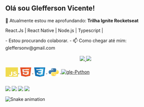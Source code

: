 ## Olá sou Glefferson Vicente!
🌱 Atualmente estou me aprofundando:
<strong>Trilha Ignite Rocketseat</strong>
<p>React.Js | React Native | Node.js | Typescript |</p>
- Estou procurando colaborar.
- 📫 Como chegar até mim: gleffersonv@gmail.com<br><br>
 
 <div align="center">
  <a href="https://github.com/gleffersonv">
  <img height="180em" src="https://github-readme-stats.vercel.app/api?username=gleffersonv&show_icons=true&theme=tokyonight&include_all_commits=true&count_private=true"/>
  <img height="180em" src="https://github-readme-stats.vercel.app/api/top-langs/?username=gleffersonv&layout=compact&langs_count=7&theme=tokyonight"/>
</div>
<div style="display: inline_block"><br>
  <img align="center" alt="gle-Js" height="30" width="40" src="https://raw.githubusercontent.com/devicons/devicon/master/icons/javascript/javascript-plain.svg">
  <img align="center" alt="gle-HTML" height="30" width="40" src="https://raw.githubusercontent.com/devicons/devicon/master/icons/html5/html5-original.svg">
  <img align="center" alt="gle-CSS" height="30" width="40" src="https://raw.githubusercontent.com/devicons/devicon/master/icons/css3/css3-original.svg">
  <img align="center" alt="gle-Python" height="30" width="40" src="https://raw.githubusercontent.com/devicons/devicon/master/icons/python/python-original.svg">  
  <img align="center" alt="gle-Python" height="30" width="40" src="https://cdn.jsdelivr.net/gh/devicons/devicon/icons/adonisjs/adonisjs-original.svg">
          
</div>

  ##
 
<div> 
  <a href="https://www.gleffersonvicente.com.br" target="_blank"><img src="https://img.shields.io/badge/website-%23333?style=for-the-badge&logo=About.me&logoColor=white" target="_blank"></a>
  <a href="https://instagram.com/gleffersonvicente" target="_blank"><img src="https://img.shields.io/badge/-Instagram-%230077B5?style=for-the-badge&logo=instagram&logoColor=white" target="_blank"></a>
  <a href = "mailto:gleffersonv@gmail.com"><img src="https://img.shields.io/badge/-Gmail-%23333?style=for-the-badge&logo=gmail&logoColor=white" target="_blank"></a>
  <a href="https://www.linkedin.com/in/glefferson-ol%C3%ADmpio-vicente-62354797/" target="_blank"><img src="https://img.shields.io/badge/-LinkedIn-%230077B5?style=for-the-badge&logo=linkedin&logoColor=white" target="_blank"></a> 
 
  ![Snake animation](https://github.com/gleffersonv/gleffersonv/blob/output/github-contribution-grid-snake.svg)
 
</div>

